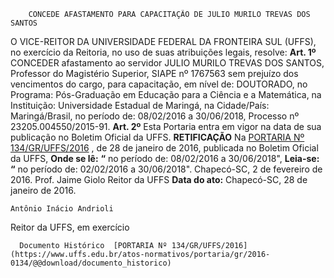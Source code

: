         CONCEDE AFASTAMENTO PARA CAPACITAÇÃO DE JULIO MURILO TREVAS DOS SANTOS  

 O VICE-REITOR DA UNIVERSIDADE FEDERAL DA FRONTEIRA SUL (UFFS), no exercício da Reitoria, no uso de suas atribuições legais, resolve:   **Art. 1º** CONCEDER afastamento ao servidor JULIO MURILO TREVAS DOS SANTOS, Professor do Magistério Superior, SIAPE nº 1767563 sem prejuízo dos vencimentos do cargo, para capacitação, em nível de: DOUTORADO, no Programa: Pós-Graduação em Educação para a Ciência e a Matemática, na Instituição: Universidade Estadual de Maringá, na Cidade/País: Maringá/Brasil, no período de: 08/02/2016 a 30/06/2018, Processo nº 23205.004550/2015-91.   **Art. 2º** Esta Portaria entra em vigor na data de sua publicação no Boletim Oficial da UFFS.   **RETIFICAÇÃO**    Na [PORTARIA Nº 134/GR/UFFS/2016](https://www.uffs.edu.br/atos-normativos/portaria/gr/2016-0134)  , de 28 de janeiro de 2016, publicada no Boletim Oficial da UFFS,   **Onde se lê:**  **“** no período de: 08/02/2016 a 30/06/2018",   **Leia-se:**  **“** no período de: 02/02/2016 a 30/06/2018".   Chapecó-SC, 2 de fevereiro de 2016.   Prof. Jaime Giolo Reitor da UFFS    **Data do ato:** Chapecó-SC, 28 de janeiro de 2016.   
 

    Antônio Inácio Andrioli   
 Reitor da UFFS, em exercício 

      Documento Histórico  [PORTARIA Nº 134/GR/UFFS/2016](https://www.uffs.edu.br/atos-normativos/portaria/gr/2016-0134/@@download/documento_historico)     
      